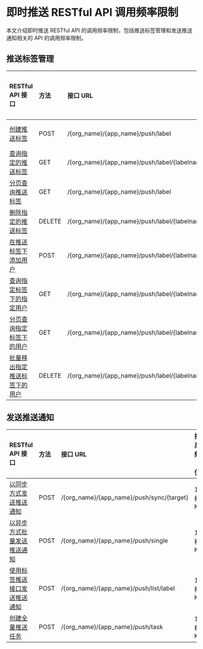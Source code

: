 # 即时推送 RESTful API 调用频率限制

本文介绍即时推送 RESTful API 的调用频率限制，包括推送标签管理和发送推送通知相关的 API 的调用频率限制。

<Toc />

## 推送标签管理

| RESTful API 接口 |方法  | 接口 URL| 接口最高调用频率（默认值） |
| :----------- | :----- | :------------------- | :------------- |
| [创建推送标签](push_by_tag.html#创建推送标签)  | POST   | /{org_name}/{app_name}/push/label   | 10 次/秒/App Key   |
| [查询指定的推送标签](push_by_tag.html#查询指定的推送标签)  | GET | /{org_name}/{app_name}/push/label/{labelname}   | 10 次/秒/App Key         |
| [分页查询推送标签](push_by_tag.html#分页查询推送标签)   | GET   | /{org_name}/{app_name}/push/label  | 10 次/秒/App Key   |
| [删除指定的推送标签](push_by_tag.html#删除指定的推送标签)   | DELETE   | /{org_name}/{app_name}/push/label/{labelname}    | 10 次/秒/App Key    |
| [在推送标签下添加用户](push_by_tag.html#在推送标签下添加用户)   | POST   | /{org_name}/{app_name}/push/label/{labelname}/user    | 30 次/秒/App Key    |
| [查询指定标签下的指定用户](push_by_tag.html#查询指定标签下的指定用户)   | GET   | /{org_name}/{app_name}/push/label/{labelname}/user/{username}    | 30 次/秒/App Key    |
| [分页查询指定标签下的用户](push_by_tag.html#分页查询指定标签下的用户)  | GET   | /{org_name}/{app_name}/push/label/{labelname}/user    | 30 次/秒/App Key    |
| [批量移出指定推送标签下的用户](push_by_tag.html#批量移出指定推送标签下的用户)   | DELETE   | /{org_name}/{app_name}/push/label/{labelname}/user    | 30 次/秒/App Key    |

## 发送推送通知

| RESTful API 接口 |方法  | 接口 URL| 接口最高调用频率（默认值） |
| :----------- | :----- | :------------------- | :------------- |
| [以同步方式发送推送通知](push_send_notification.html#以同步方式发送推送通知) | POST  | /{org_name}/{app_name}/push/sync/{target} | 1 次/秒/App Key  |
| [以异步方式批量发送推送通知](push_send_notification.html#以异步方式批量发送推送通知) | POST | /{org_name}/{app_name}/push/single | 10 次/秒/App Key |
| [使用标签推送接口发送推送通知](push_send_notification.html#使用标签推送接口发送推送通知) | POST | /{org_name}/{app_name}/push/list/label | 10 次/秒/App Key |
| [创建全量推送任务](push_send_notification.html#创建全量推送任务) | POST | /{org_name}/{app_name}/push/task | 1 次/秒/App Key |